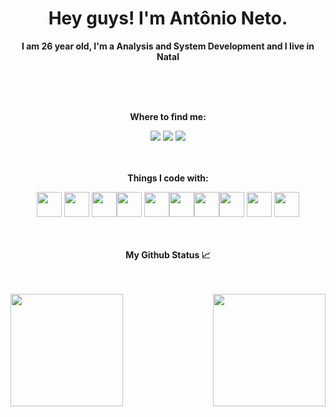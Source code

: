 <div dsplay="inline-block">

 <h1 align="center">Hey guys! I'm Antônio Neto.</h1>
 <strong><p align="center"> I am 26 year old, I'm a Analysis and System Development and I live in Natal </p></strong>
</br>
</br>
</br>
 
<strong><p align="center">Where to find me: </p></strong>

<div align="center">  <a href="https://www.instagram.com/tomsouzaneto/" target="_blank"><img     loading="lazy" src="https://img.shields.io/badge/-Instagram-%23E4405F?style=for-the-badge&logo=instagram&logoColor=white" target="_blank"></a>  <a href = "mailto:antonio.souzneto@gmail.com"><img loading="lazy" src="https://img.shields.io/badge/Gmail-D14836?style=for-the-badge&logo=gmail&logoColor=white" target="_blank"></a> <a href="https://www.linkedin.com/in/tomsouzaneto/" target="_blank"><img loading="lazy" src="https://img.shields.io/badge/-LinkedIn-%230077B5?style=for-the-badge&logo=linkedin&logoColor=white" target="_blank"></a></div>
</div>
</br>
</br>
<strong><p align="center"> Things I code with: </p></strong>

<div align="center"><img loading="lazy" src="https://cdn.jsdelivr.net/gh/devicons/devicon/icons/linux/linux-original.svg" width="40" height="40"/> <img loading="lazy" src="https://cdn.jsdelivr.net/gh/devicons/devicon/icons/javascript/javascript-original.svg" width="40" height="40"/> <img loading="lazy" src="https://cdn.jsdelivr.net/gh/devicons/devicon/icons/python/python-original.svg" width="40" height="40"/><img loading="lazy" src="https://cdn.jsdelivr.net/gh/devicons/devicon/icons/html5/html5-original-wordmark.svg" width="40" height="40"/> <img loading="lazy" src="https://cdn.jsdelivr.net/gh/devicons/devicon/icons/css3/css3-original.svg" width="40" height="40"/><img loading="lazy" src="https://cdn.jsdelivr.net/gh/devicons/devicon/icons/mysql/mysql-original.svg" width="40" height="40"/><img loading="lazy" src="https://cdn.jsdelivr.net/gh/devicons/devicon/icons/postgresql/postgresql-original.svg" width="40" height="40"/><img loading="lazy" src="https://cdn.jsdelivr.net/gh/devicons/devicon/icons/sqlite/sqlite-original.svg" width="40" height="40"/> <img loading="lazy" src="https://cdn.jsdelivr.net/gh/devicons/devicon/icons/docker/docker-original.svg" width="40" height="40"/> <img src="https://cdn.jsdelivr.net/gh/devicons/devicon/icons/java/java-original-wordmark.svg" width="40" height="40" />
</div>
</br>
</br>
<strong><p align="center"> My Github Status 📈 </p></strong>
</br>
</br>
<a href="https://github.com/joseantonioneto">
  <img align="center" height="180em" src="https://github-readme-stats-eight-theta.vercel.app/api?username=joseantonioneto&show_icons=true&theme=algolia&include_all_commits=true&count_private=true"/>
  <img align="right" height="180em" src="https://github-readme-stats-eight-theta.vercel.app/api/top-langs/?username=joseantonioneto&layout=compact&langs_count=8&theme=algolia"/>
</a>


